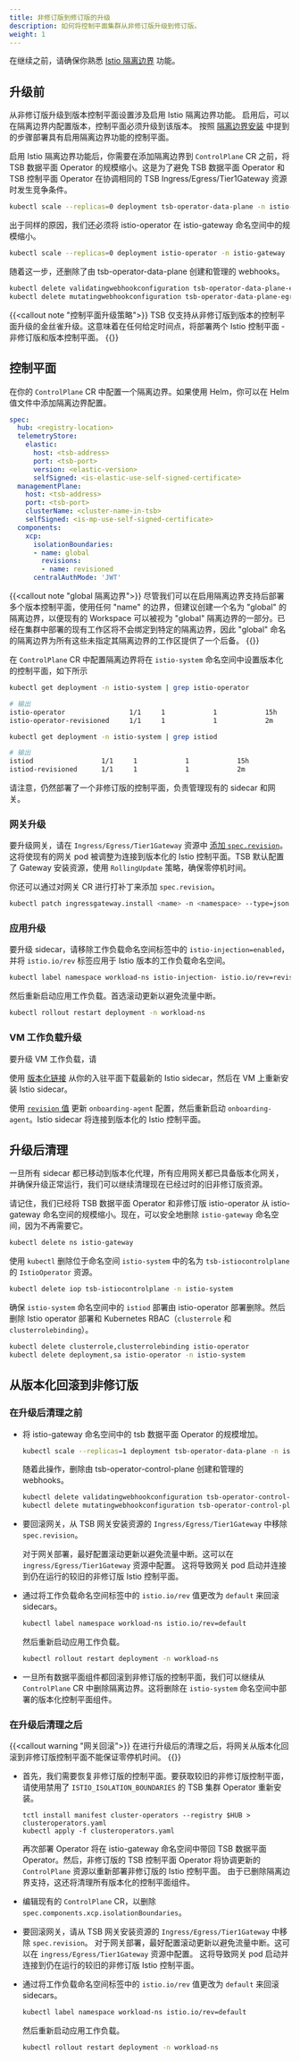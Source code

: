 ```yaml
---
title: 非修订版到修订版的升级
description: 如何将控制平面集群从非修订版升级到修订版。
weight: 1
---
```


在继续之前，请确保你熟悉 [Istio 隔离边界](../../isolation-boundaries) 功能。

## 升级前

从非修订版升级到版本控制平面设置涉及启用 Istio 隔离边界功能。
启用后，可以在隔离边界内配置版本，控制平面必须升级到该版本。
按照 [隔离边界安装](../../isolation-boundaries) 中提到的步骤部署具有启用隔离边界功能的控制平面。

启用 Istio 隔离边界功能后，你需要在添加隔离边界到 `ControlPlane` CR 之前，将 TSB 数据平面 Operator 的规模缩小。这是为了避免 TSB 数据平面 Operator 和 TSB 控制平面 Operator 在协调相同的 TSB Ingress/Egress/Tier1Gateway 资源时发生竞争条件。

```bash
kubectl scale --replicas=0 deployment tsb-operator-data-plane -n istio-gateway
```

出于同样的原因，我们还必须将 istio-operator 在 istio-gateway 命名空间中的规模缩小。
```bash
kubectl scale --replicas=0 deployment istio-operator -n istio-gateway
```

随着这一步，还删除了由 tsb-operator-data-plane 创建和管理的 webhooks。

```bash
kubectl delete validatingwebhookconfiguration tsb-operator-data-plane-egress tsb-operator-data-plane-ingress tsb-operator-data-plane-tier1; \
kubectl delete mutatingwebhookconfiguration tsb-operator-data-plane-egress tsb-operator-data-plane-ingress tsb-operator-data-plane-tier1;
```

{{<callout note "控制平面升级策略">}}
TSB 仅支持从非修订版到版本的控制平面升级的金丝雀升级。这意味着在任何给定时间点，将部署两个 Istio 控制平面 - 非修订版和版本控制平面。
{{</callout>}}

## 控制平面

在你的 `ControlPlane` CR 中配置一个隔离边界。如果使用 Helm，你可以在 Helm 值文件中添加隔离边界配置。

```yaml
spec:
  hub: <registry-location>
  telemetryStore:
    elastic:
      host: <tsb-address>
      port: <tsb-port>
      version: <elastic-version>
      selfSigned: <is-elastic-use-self-signed-certificate>
  managementPlane:
    host: <tsb-address>
    port: <tsb-port>
    clusterName: <cluster-name-in-tsb>
    selfSigned: <is-mp-use-self-signed-certificate>
  components:
    xcp:
      isolationBoundaries:
      - name: global
        revisions:
        - name: revisioned
      centralAuthMode: 'JWT'
```

{{<callout note "global 隔离边界">}}
尽管我们可以在启用隔离边界支持后部署多个版本控制平面，使用任何 "name" 的边界，但建议创建一个名为 "global" 的隔离边界，以便现有的 Workspace 可以被视为 "global" 隔离边界的一部分。已经在集群中部署的现有工作区将不会绑定到特定的隔离边界，因此 "global" 命名的隔离边界为所有这些未指定其隔离边界的工作区提供了一个后备。
{{</callout>}}

在 `ControlPlane` CR 中配置隔离边界将在 `istio-system` 命名空间中设置版本化的控制平面，如下所示

```bash
kubectl get deployment -n istio-system | grep istio-operator
```

```bash
# 输出
istio-operator                1/1     1            1            15h
istio-operator-revisioned     1/1     1            1            2m
```

```bash
kubectl get deployment -n istio-system | grep istiod
```

```bash
# 输出
istiod                 1/1     1            1            15h
istiod-revisioned      1/1     1            1            2m
```

请注意，仍然部署了一个非修订版的控制平面，负责管理现有的 sidecar 和网关。

### 网关升级

要升级网关，请在 `Ingress/Egress/Tier1Gateway` 资源中 [添加 `spec.revision`](../../isolation-boundaries)。这将使现有的网关 pod 被调整为连接到版本化的 Istio 控制平面。TSB 默认配置了 Gateway 安装资源，使用 `RollingUpdate` 策略，确保零停机时间。

你还可以通过对网关 CR 进行打补丁来添加 `spec.revision`。
```bash
kubectl patch ingressgateway.install <name> -n <namespace> --type=json --patch '[{"op": "replace","path": "/spec/revision","value": "revisioned"}]'; \
```

### 应用升级

要升级 sidecar，请移除工作负载命名空间标签中的 `istio-injection=enabled`，并将 `istio.io/rev` 标签应用于 Istio 版本的工作负载命名空间。

```bash
kubectl label namespace workload-ns istio-injection- istio.io/rev=revisioned
```

然后重新启动应用工作负载。首选滚动更新以避免流量中断。
```bash
kubectl rollout restart deployment -n workload-ns
```

### VM 工作负载升级

要升级 VM 工作负载，请

使用 [版本化链接](../../workload-onboarding/guides/setup) 从你的入驻平面下载最新的 Istio sidecar，然后在 VM 上重新安装 Istio sidecar。

使用 [`revision` 值](../../isolation-boundaries) 更新 `onboarding-agent` 配置，然后重新启动 `onboarding-agent`。Istio sidecar 将连接到版本化的 Istio 控制平面。

## 升级后清理

一旦所有 sidecar 都已移动到版本化代理，所有应用网关都已具备版本化网关，并确保升级正常运行，我们可以继续清理现在已经过时的旧非修订版资源。

请记住，我们已经将 TSB 数据平面 Operator 和非修订版 istio-operator 从 istio-gateway 命名空间的规模缩小。现在，可以安全地删除 `istio-gateway` 命名空间，因为不再需要它。

```bash
kubectl delete ns istio-gateway
```

使用 `kubectl` 删除位于命名空间 `istio-system` 中的名为 `tsb-istiocontrolplane` 的 `IstioOperator` 资源。

```bash
kubectl delete iop tsb-istiocontrolplane -n istio-system
```

确保 `istio-system` 命名空间中的 `istiod` 部署由 istio-operator 部署删除。然后删除 Istio operator 部署和 Kubernetes RBAC（`clusterrole` 和 `clusterrolebinding`）。

```bash
kubectl delete clusterrole,clusterrolebinding istio-operator
kubectl delete deployment,sa istio-operator -n istio-system
```

## 从版本化回滚到非修订版

### 在升级后清理之前

- 将 istio-gateway 命名空间中的 tsb 数据平面 Operator 的规模增加。
  ```bash
  kubectl scale --replicas=1 deployment tsb-operator-data-plane -n istio-gateway
  ```
  随着此操作，删除由 tsb-operator-control-plane 创建和管理的 webhooks。
  ```bash
  kubectl delete validatingwebhookconfiguration tsb-operator-control-plane-egress tsb-operator-control-plane-ingress tsb-operator-control-plane-tier1; \
  kubectl delete mutatingwebhookconfiguration tsb-operator-control-plane-egress tsb-operator-control-plane-ingress tsb-operator-control-plane-tier1;
  ```

- 要回滚网关，从 TSB 网关安装资源的 `Ingress/Egress/Tier1Gateway` 中移除 `spec.revision`。

  对于网关部署，最好配置滚动更新以避免流量中断。这可以在 `ingress/Egress/Tier1Gateway` 资源中配置。
  这将导致网关 pod 启动并连接到仍在运行的较旧的非修订版 Istio 控制平面。

- 通过将工作负载命名空间标签中的 `istio.io/rev` 值更改为 `default` 来回滚 sidecars。
  ```bash
  kubectl label namespace workload-ns istio.io/rev=default
  ```

  然后重新启动应用工作负载。
  ```bash
  kubectl rollout restart deployment -n workload-ns
  ```

- 一旦所有数据平面组件都回滚到非修订版的控制平面，我们可以继续从 `ControlPlane` CR 中删除隔离边界。这将删除在 `istio-system` 命名空间中部署的版本化控制平面组件。

### 在升级后清理之后

{{<callout warning "网关回滚">}}
在进行升级后的清理之后，将网关从版本化回滚到非修订版控制平面不能保证零停机时间。
{{</callout>}}

- 首先，我们需要恢复非修订版的控制平面。要获取较旧的非修订版控制平面，请使用禁用了 `ISTIO_ISOLATION_BOUNDARIES` 的 TSB 集群 Operator 重新安装。
  ```
  tctl install manifest cluster-operators --registry $HUB > clusteroperators.yaml
  kubectl apply -f clusteroperators.yaml
  ```

  再次部署 Operator 将在 istio-gateway 命名空间中带回 TSB 数据平面 Operator。然后，非修订版的 TSB 控制平面 Operator 将协调更新的 `ControlPlane` 资源以重新部署非修订版的 Istio 控制平面。
  由于已删除隔离边界支持，这还将清理所有版本化的控制平面组件。

- 编辑现有的 `ControlPlane` CR，以删除 `spec.components.xcp.isolationBoundaries`。

- 要回滚网关，请从 TSB 网关安装资源的 `Ingress/Egress/Tier1Gateway` 中移除 `spec.revision`。
  对于网关部署，最好配置滚动更新以避免流量中断。这可以在 `ingress/Egress/Tier1Gateway` 资源中配置。
  这将导致网关 pod 启动并连接到仍在运行的较旧的非修订版 Istio 控制平面。

- 通过将工作负载命名空间标签中的 `istio.io/rev` 值更改为 `default` 来回滚 sidecars。
  ```bash
  kubectl label namespace workload-ns istio.io/rev=default
  ```

  然后重新启动应用工作负载。
  ```bash
  kubectl rollout restart deployment -n workload-ns
  ```
